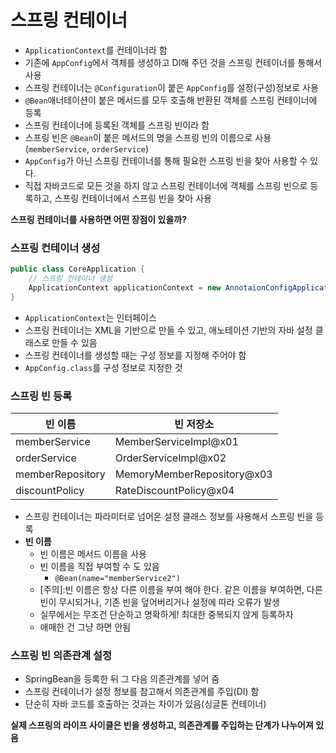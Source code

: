# 스프링 컨테이너
- `ApplicationContext`를 컨테이너라 함
- 기존에 `AppConfig`에서 객체를 생성하고 DI해 주던 것을 스프링 컨테이너를 통해서 사용
- 스프링 컨테이너는 `@Configuration`이 붙은 `AppConfig`를 설정(구성)정보로 사용
- `@Bean`애너테이션이 붙은 메서드를 모두 호출해 반환된 객체를 스프링 컨테이너에 등록
- 스프링 컨테이너에 등록된 객체를 스프링 빈이라 함
- 스프링 빈은 `@Bean`이 붙은 메서드의 명을 스프링 빈의 이름으로 사용(`memberService`, `orderService`)
- `AppConfig`가 아닌 스프링 컨테이너를 통해 필요한 스프링 빈을 찾아 사용할 수 있다.
- 직접 자바코드로 모든 것을 하지 않고 스프링 컨테이너에 객체를 스프링 빈으로 등록하고, 스프링 컨테이너에서 스프링 빈을 찾아 사용

**스프링 컨테이너를 사용하면 어떤 장점이 있을까?**


### 스프링 컨테이너 생성
```java
public class CoreApplication {
    // 스프링 컨테이너 생성
    ApplicationContext applicationContext = new AnnotaionConfigApplicationContext(AppConfig.class);
}
```
- `ApplicationContext`는 인터페이스
- 스프링 컨테이너는 XML을 기반으로 만들 수 있고, 애노테이션 기반의 자바 설정 클래스로 만들 수 있음 
- 스프링 컨테이너를 생성할 때는 구성 정보를 지정해 주어야 함
- `AppConfig.class`를 구성 정보로 지정한 것

### 스프링 빈 등록

| 빈 이름 |빈 저장소|
|------|---|
|memberService|MemberServiceImpl@x01|
|orderService|OrderServiceImpl@x02|
|memberRepository|MemoryMemberRepository@x03|
|discountPolicy|RateDiscountPolicy@x04|
- 스프링 컨테이너는 파라미터로 넘어온 설정 클래스 정보를 사용해서 스프링 빈을 등록
- **빈 이름**
  - 빈 이름은 메서드 이름을 사용
  - 빈 이름을 직접 부여할 수 도 있음
    - `@Bean(name="memberService2")`
  - [주의]:빈 이름은 항상 다른 이름을 부여 해야 한다. 같은 이름을 부여하면, 다른 빈이 무시되거나, 기존 빈을 덮어버리거나 설정에 따라 오류가 발생
  - 실무에서는 무조건 단순하고 명확하게! 최대한 중복되지 않게 등록하자
  - 애매한 건 그냥 하면 안됨

### 스프링 빈 의존관계 설정
- SpringBean을 등록한 뒤 그 다음 의존관계를 넣어 줌
- 스프링 컨테이너가 설정 정보를 참고해서 의존관계를 주입(DI) 함
- 단순히 자바 코드를 호출하는 것과는 차이가 있음(싱글톤 컨테이너)

**실제 스프링의 라이프 사이클은 빈을 생성하고, 의존관계를 주입하는 단계가 나누어져 있음** 

